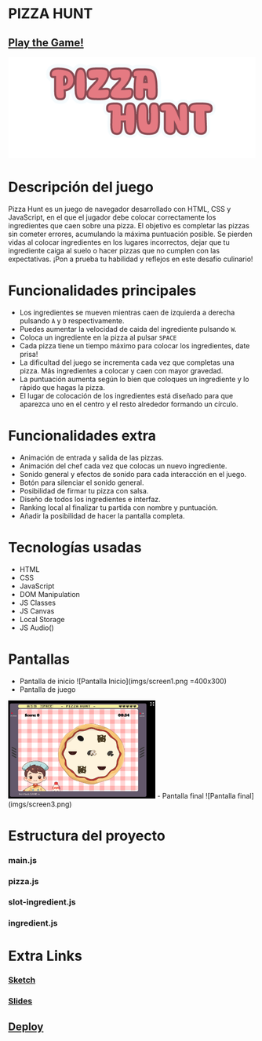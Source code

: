 # PIZZA HUNT

## [Play the Game!](https://david-carballo.github.io/pizza-hunt-game/)

![Game Logo](imgs/title.png)


# Descripción del juego

Pizza Hunt es un juego de navegador desarrollado con HTML, CSS y JavaScript, en el que el jugador debe colocar correctamente los ingredientes que caen sobre una pizza. El objetivo es completar las pizzas sin cometer errores, acumulando la máxima puntuación posible. Se pierden vidas al colocar ingredientes en los lugares incorrectos, dejar que tu ingrediente caiga al suelo o hacer pizzas que no cumplen con las expectativas. ¡Pon a prueba tu habilidad y reflejos en este desafío culinario!

# Funcionalidades principales

- Los ingredientes se mueven mientras caen de izquierda a derecha pulsando `A` y `D` respectivamente.
- Puedes aumentar la velocidad de caida del ingrediente pulsando `W`.
- Coloca un ingrediente en la pizza al pulsar `SPACE`
- Cada pizza tiene un tiempo máximo para colocar los ingredientes, date prisa!
- La dificultad del juego se incrementa cada vez que completas una pizza. Más ingredientes a colocar y caen con mayor gravedad.
- La puntuación aumenta según lo bien que coloques un ingrediente y lo rápido que hagas la pizza.
- El lugar de colocación de los ingredientes está diseñado para que aparezca uno en el centro y el resto alrededor formando un círculo.

# Funcionalidades extra

- Animación de entrada y salida de las pizzas.
- Animación del chef cada vez que colocas un nuevo ingrediente.
- Sonido general y efectos de sonido para cada interacción en el juego.
- Botón para silenciar el sonido general.
- Posibilidad de firmar tu pizza con salsa.
- Diseño de todos los ingredientes e interfaz.
- Ranking local al finalizar tu partida con nombre y puntuación.
- Añadir la posibilidad de hacer la pantalla completa.

# Tecnologías usadas

- HTML
- CSS
- JavaScript
- DOM Manipulation
- JS Classes
- JS Canvas
- Local Storage
- JS Audio()

# Pantallas

- Pantalla de inicio
![Pantalla Inicio](imgs/screen1.png =400x300)
- Pantalla de juego
<img src="imgs/screen2.png" width="300" height="200">
- Pantalla final
![Pantalla final](imgs/screen3.png)

# Estructura del proyecto

### main.js


### pizza.js


### slot-ingredient.js


### ingredient.js


# Extra Links 

### [Sketch](https://excalidraw.com/#json=tdL9epACcaTdBw-_vJRle,lhbTvQDijF3l5X6kIrDgaA)

### [Slides](https://docs.google.com/presentation/d/1ZgA6PL4nmm79Ua8FhXcfe5Rs7zDKFidkSSkIVHIyqFw/edit?usp=sharing)

## [Deploy](https://david-carballo.github.io/pizza-hunt-game/)
